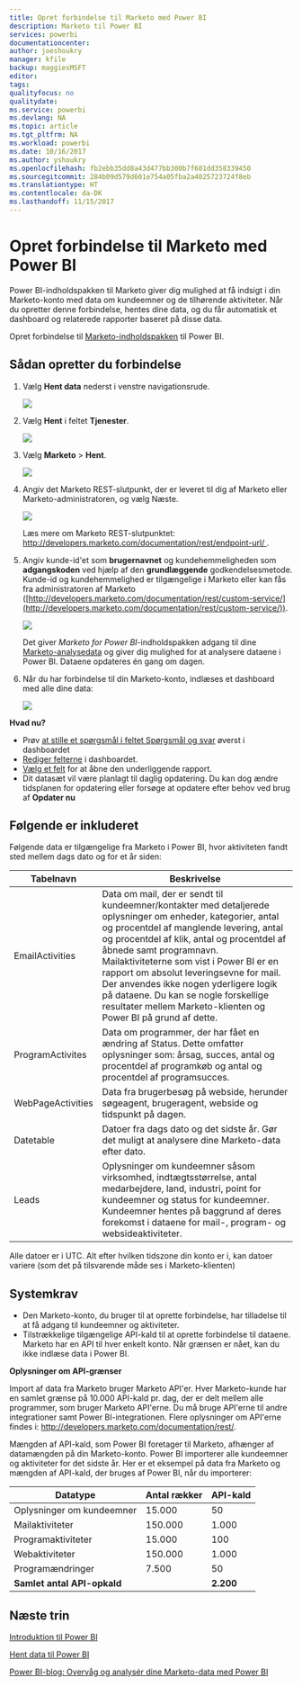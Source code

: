 ```yaml
---
title: Opret forbindelse til Marketo med Power BI
description: Marketo til Power BI
services: powerbi
documentationcenter: 
author: joeshoukry
manager: kfile
backup: maggiesMSFT
editor: 
tags: 
qualityfocus: no
qualitydate: 
ms.service: powerbi
ms.devlang: NA
ms.topic: article
ms.tgt_pltfrm: NA
ms.workload: powerbi
ms.date: 10/16/2017
ms.author: yshoukry
ms.openlocfilehash: fb2ebb35dd8a43d477bb300b7f601dd358339450
ms.sourcegitcommit: 284b09d579d601e754a05fba2a4025723724f8eb
ms.translationtype: HT
ms.contentlocale: da-DK
ms.lasthandoff: 11/15/2017
---
```

# <a name="connect-to-marketo-with-power-bi"></a>Opret forbindelse til Marketo med Power BI
Power BI-indholdspakken til Marketo giver dig mulighed at få indsigt i din Marketo-konto med data om kundeemner og de tilhørende aktiviteter. Når du opretter denne forbindelse, hentes dine data, og du får automatisk et dashboard og relaterede rapporter baseret på disse data.

Opret forbindelse til [Marketo-indholdspakken](https://app.powerbi.com/getdata/services/marketo) til Power BI.

## <a name="how-to-connect"></a>Sådan opretter du forbindelse
1. Vælg **Hent data** nederst i venstre navigationsrude.
   
   ![](media/service-connect-to-marketo/pbi_getdata.png)
2. Vælg **Hent** i feltet **Tjenester**.
   
   ![](media/service-connect-to-marketo/pbi_getservices.png) 
3. Vælg **Marketo** \> **Hent**.
   
   ![](media/service-connect-to-marketo/marketo.png)
4. Angiv det Marketo REST-slutpunkt, der er leveret til dig af Marketo eller Marketo-administratoren, og vælg Næste.
   
   ![](media/service-connect-to-marketo/pbi_marketoconnect.png)
   
   Læs mere om Marketo REST-slutpunktet: [http://developers.marketo.com/documentation/rest/endpoint-url/ ](http://developers.marketo.com/documentation/rest/endpoint-url/).
5. Angiv kunde-id'et som **brugernavnet** og kundehemmeligheden som **adgangskoden** ved hjælp af den **grundlæggende** godkendelsesmetode. Kunde-id og kundehemmelighed er tilgængelige i Marketo eller kan fås fra administratoren af Marketo ([http://developers.marketo.com/documentation/rest/custom-service/](http://developers.marketo.com/documentation/rest/custom-service/)). 
   
   ![](media/service-connect-to-marketo/pbi_marketosignin.png)
   
   Det giver *Marketo for Power BI*-indholdspakken adgang til dine [Marketo-analysedata](https://powerbi.microsoft.com/integrations/marketo) og giver dig mulighed for at analysere dataene i Power BI. Dataene opdateres én gang om dagen.
6. Når du har forbindelse til din Marketo-konto, indlæses et dashboard med alle dine data:
   
   ![](media/service-connect-to-marketo/pbi_marketodash.png)

**Hvad nu?**

* Prøv [at stille et spørgsmål i feltet Spørgsmål og svar](service-q-and-a.md) øverst i dashboardet
* [Rediger felterne](service-dashboard-edit-tile.md) i dashboardet.
* [Vælg et felt](service-dashboard-tiles.md) for at åbne den underliggende rapport.
* Dit datasæt vil være planlagt til daglig opdatering. Du kan dog ændre tidsplanen for opdatering eller forsøge at opdatere efter behov ved brug af **Opdater nu**

## <a name="whats-included"></a>Følgende er inkluderet
Følgende data er tilgængelige fra Marketo i Power BI, hvor aktiviteten fandt sted mellem dags dato og for et år siden:

| Tabelnavn | Beskrivelse |
| --- | --- |
| EmailActivities |Data om mail, der er sendt til kundeemner/kontakter med detaljerede oplysninger om enheder, kategorier, antal og procentdel af manglende levering, antal og procentdel af klik, antal og procentdel af åbnede samt programnavn. Mailaktiviteterne som vist i Power BI er en rapport om absolut leveringsevne for mail. Der anvendes ikke nogen yderligere logik på dataene. Du kan se nogle forskellige resultater mellem Marketo-klienten og Power BI på grund af dette. |
| ProgramActivites |Data om programmer, der har fået en ændring af Status. Dette omfatter oplysninger som: årsag, succes, antal og procentdel af programkøb og antal og procentdel af programsucces. |
| WebPageActivities |Data fra brugerbesøg på webside, herunder søgeagent, brugeragent, webside og tidspunkt på dagen. |
| Datetable |Datoer fra dags dato og det sidste år.  Gør det muligt at analysere dine Marketo-data efter dato. |
| Leads |Oplysninger om kundeemner såsom virksomhed, indtægtsstørrelse, antal medarbejdere, land, industri, point for kundeemner og status for kundeemner. Kundeemner hentes på baggrund af deres forekomst i dataene for mail-, program- og websideaktiviteter. |

Alle datoer er i UTC. Alt efter hvilken tidszone din konto er i, kan datoer variere (som det på tilsvarende måde ses i Marketo-klienten)

## <a name="system-requirements"></a>Systemkrav
* Den Marketo-konto, du bruger til at oprette forbindelse, har tilladelse til at få adgang til kundeemner og aktiviteter.
* Tilstrækkelige tilgængelige API-kald til at oprette forbindelse til dataene.  Marketo har en API til hver enkelt konto.  Når grænsen er nået, kan du ikke indlæse data i Power BI. 

**Oplysninger om API-grænser**

Import af data fra Marketo bruger Marketo API'er. Hver Marketo-kunde har en samlet grænse på 10.000 API-kald pr. dag, der er delt mellem alle programmer, som bruger Marketo API'erne. Du må bruge API'erne til andre integrationer samt Power BI-integrationen. Flere oplysninger om API'erne findes i: <http://developers.marketo.com/documentation/rest/>.

Mængden af API-kald, som Power BI foretager til Marketo, afhænger af datamængden på din Marketo-konto. Power BI importerer alle kundeemner og aktiviteter for det sidste år. Her er et eksempel på data fra Marketo og mængden af API-kald, der bruges af Power BI, når du importerer:  

| Datatype | Antal rækker | API-kald |
| --- | --- | --- |
| Oplysninger om kundeemner |15.000 |50 |
| Mailaktiviteter |150.000 |1.000 |
| Programaktiviteter |15.000 |100 |
| Webaktiviteter |150.000 |1.000 |
| Programændringer |7.500 |50 |
| **Samlet antal API-opkald** | |**2.200** |

## <a name="next-steps"></a>Næste trin
[Introduktion til Power BI](service-get-started.md)

[Hent data til Power BI](service-get-data.md)

[Power BI-blog: Overvåg og analysér dine Marketo-data med Power BI](http://blogs.msdn.com/b/powerbi/archive/2015/03/19/monitor-and-analyze-your-marketo-data-with-power-bi.aspx)


